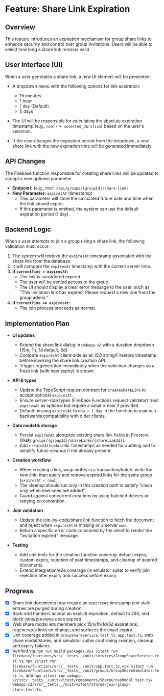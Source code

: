 # Feature: Share Link Expiration

## Overview

This feature introduces an expiration mechanism for group share links to enhance security and control over group invitations. Users will be able to select how long a share link remains valid.

## User Interface (UI)

When a user generates a share link, a new UI element will be presented:

- A dropdown menu with the following options for link expiration:
    - 15 minutes
    - 1 hour
    - 1 day (Default)
    - 5 days

- The UI will be responsible for calculating the absolute expiration timestamp (e.g., `now() + selected_duration`) based on the user's selection.
- If the user changes the expiration period from the dropdown, a new share link with the new expiration time will be generated immediately.

## API Changes

The Firebase function responsible for creating share links will be updated to accept a new optional parameter.

- **Endpoint:** (e.g., `POST /api/groups/{groupId}/share-link`)
- **New Parameter:** `expiresAt` (timestamp)
    - This parameter will store the calculated future date and time when the link should expire.
    - If this parameter is omitted, the system can use the default expiration period (1 day).

## Backend Logic

When a user attempts to join a group using a share link, the following validation must occur:

1.  The system will retrieve the `expiresAt` timestamp associated with the share link from the database.
2.  It will compare the `expiresAt` timestamp with the current server time.
3.  **If `currentTime > expiresAt`:**
    - The link is considered expired.
    - The user will be denied access to the group.
    - The UI should display a clear error message to the user, such as "This invitation link has expired. Please request a new one from the group admin."
4.  **If `currentTime <= expiresAt`:**
    - The join process proceeds as normal.

## Implementation Plan

- **UI updates**
    - Extend the share link dialog in `webapp-v2` with a duration dropdown (15m, 1h, 1d default, 5d).
    - Compute `expiresAt` client-side as an ISO string/Firestore timestamp before invoking the share link creation API.
    - Trigger regeneration immediately when the selection changes so a fresh link (with new expiry) is shown.

- **API & types**
    - Update the TypeScript request contract for `createShareLink` to accept optional `expiresAt`.
    - Ensure server-side types (Firebase Functions request validator) treat `expiresAt` as optional but require a value ≥ now if provided.
    - Default missing `expiresAt` to `now + 1 day` in the function to maintain backwards compatibility with older clients.

- **Data model & storage**
    - Persist `expiresAt` alongside existing share link fields in Firestore (likely `groups/{groupId}/shareLinks/{shareLinkId}`).
    - Add `createdAt`/`updatedAt` timestamps as needed for auditing and to simplify future cleanup if not already present.

- **Creation workflow**
    - When creating a link, wrap writes in a transaction/batch: write the new link, then query and remove expired links for the same group (`expiresAt < now`).
    - The cleanup should run only in this creation path to satisfy "clean only when new ones are added".
    - Guard against concurrent creations by using batched deletes or retrying on contention.

- **Join validation**
    - Update the join-by-code/share link function to fetch the document and reject when `expiresAt` is missing or ≤ server `now`.
    - Return a specific error code consumed by the client to render the "invitation expired" message.

- **Testing**
    - Add unit tests for the creation function covering: default expiry, custom expiry, rejection of past timestamps, and cleanup of expired documents.
    - Extend integration/e2e coverage (in emulator suite) to verify join rejection after expiry and success before expiry.

## Progress

- [x] Share link documents now require an `expiresAt` timestamp and stale entries are purged during creation.
- [x] Back-end handlers accept an explicit expiration, default to 24h, and block joins/previews once expired.
- [x] Web share modal lets members pick 15m/1h/1d/5d expirations, regenerates links on change, and surfaces the exact expiry.
- [x] Unit coverage added in `GroupShareService.test.ts`, `app.test.ts`, web share modal/stores, and simulator suites confirming creation, cleanup, and expiry failures.
- [x] Verified via `npm run build:packages`, `npx vitest run firebase/functions/src/__tests__/unit/services/GroupShareService.test.ts`, `npx vitest run firebase/functions/src/__tests__/unit/app.test.ts`, `npx vitest run firebase/functions/src/__tests__/unit/groups/GroupShareSimulator.test.ts`, and `npx vitest run webapp-v2/src/__tests__/unit/vitest/components/ShareGroupModal.test.tsx webapp-v2/src/__tests__/unit/vitest/stores/join-group-store.test.ts`.

